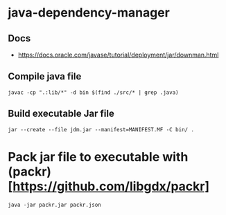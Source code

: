 # java-dependency-manager

## Docs
 - https://docs.oracle.com/javase/tutorial/deployment/jar/downman.html

## Compile java file

```
javac -cp ".:lib/*" -d bin $(find ./src/* | grep .java)
```

## Build executable Jar file

```
jar --create --file jdm.jar --manifest=MANIFEST.MF -C bin/ .
```

# Pack jar file to executable with (packr)[https://github.com/libgdx/packr]
```
java -jar packr.jar packr.json
```
